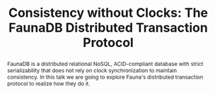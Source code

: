 ---
slug: jeferson-david-ossa
name: Jeferson David Ossa
position: Software Developer
company: S4N
twitter: unyagami
photo: jeferson-david-ossa.jpg
title: "Consistency without Clocks: The FaunaDB Distributed Transaction Protocol"
abstract: FaunaDB is a distributed relational NoSQL, ACID-compliant database with strict serializability that does not rely on clock synchronization to maintain consistency. In this talk we are going to explore Fauna's distributed transaction protocol to realize how they do it.
---